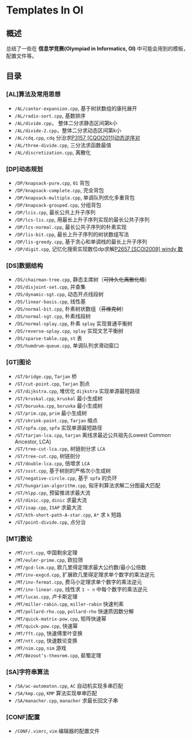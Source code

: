 # Templates In OI

## 概述

总结了一些在 **信息学竞赛(Olympiad in Informatics, OI)** 中可能会用到的模板， 配置文件等。

## 目录

### [AL]算法及常用思想

- `/AL/cantor-expansion.cpp`, 基于树状数组的康托展开
- `/AL/radix-sort.cpp`, 基数排序
- `/AL/divide.cpp`， 整体二分求静态区间第k小
- `/AL/divide-2.cpp`，整体二分求动态区间第k小
- `/AL/cdq.cpp`, `cdq` 分治求[P3157 [CQOI2011]动态逆序对](https://www.luogu.com.cn/problem/P3157)
- `/AL/three-divide.cpp`, 三分法求函数最值
- `/AL/discretization.cpp`, 离散化

### [DP]动态规划

- `/DP/knapsack-pure.cpp`, `01` 背包
- `/DP/knapsack-complete.cpp`, 完全背包
- `/DP/knapsack-multiple.cpp`, 单调队列优化多重背包
- `/DP/knapsack-grouped.cpp`, 分组背包
- `/DP/lcis.cpp`, 最长公共上升子序列
- `/DP/lcs-lis.cpp`, 用最长上升子序列实现的最长公共子序列
- `/DP/lcs-normal.cpp`, 最长公共子序列的朴素实现
- `/DP/lis-bit.cpp`, 最长上升子序列的树状数组写法
- `/DP/lis-greedy.cpp`, 基于贪心和单调栈的最长上升子序列
- `/DP/digit.cpp`, 记忆化搜索实现数位dp求解[P2657 [SCOI2009] windy 数](https://www.luogu.com.cn/problem/P2657)

### [DS]数据结构

- `/DS/chairman-tree.cpp`, 静态主席树（~~可持久化离散化桶~~）
- `/DS/disjoint-set.cpp`, 并查集
- `/DS/dynamic-sgt.cpp`, 动态开点线段树
- `/DS/linear-basis.cpp`, 线性基
- `/DS/normal-bit.cpp`, 朴素树状数组（~~芬维克树~~）
- `/DS/normal-sgt.cpp`, 朴素线段树
- `/DS/normal-splay.cpp`, 朴素 `splay` 实现普通平衡树
- `/DS/reverse-splay.cpp`, `splay` 实现文艺平衡树
- `/DS/sparse-table.cpp`, `st` 表
- `/DS/humdrum-queue.cpp`, 单调队列求滑动窗口

### [GT]图论

- `/GT/bridge.cpp`, `Tarjan` 桥
- `/GT/cut-point.cpp`, `Tarjan` 割点
- `/GT/dijkstra.cpp`, 堆优化 `dijkstra` 实现单源最短路径
- `/GT/kruskal.cpp`, `kruskal` 最小生成树
- `/GT/boruvka.cpp`, `boruvka` 最小生成树
- `/GT/prim.cpp`, `prim` 最小生成树
- `/GT/shrink-point.cpp`, `Tarjan` 缩点
- `/GT/spfa.cpp`, `spfa` 实现单源最短路径
- `/GT/tarjan-lca.cpp`, `tarjan` 离线求最近公共祖先(Lowest Common Ancestor, LCA)
- `/GT/tree-cut-lca.cpp`, 树链剖分求 `LCA`
- `/GT/tree-cut.cpp`, 树链剖分
- `/GT/double-lca.cpp`, 倍增求 `LCA`
- `/GT/ssst.cpp`, 基于树剖的严格次小生成树
- `/GT/negative-circle.cpp`, 基于 `spfa` 的负环
- `/GT/hungarian-algorithm.cpp`, 匈牙利算法求解二分图最大匹配
- `/GT/hlpp.cpp`, 预留推进求最大流
- `/GT/dinic.cpp`, `dinic` 求最大流
- `/GT/isap.cpp`, `ISAP` 求最大流
- `/GT/kth-short-path-A-star.cpp`, `A*` 求 `k` 短路
- `/GT/point-divide.cpp`, 点分治

### [MT]数论

- `/MT/crt.cpp`, 中国剩余定理
- `/MT/euler-prime.cpp`, 欧拉筛
- `/MT/gcd-lcm.cpp`, 欧几里得定理求最大公约数/最小公倍数
- `/MT/inv-exgcd.cpp`, 扩展欧几里得定理求单个数字的乘法逆元
- `/MT/inv-fermat.cpp`, 费马小定理求单个数字的乘法逆元
- `/MT/inv-linear.cpp`, 线性求 `1 ~ n` 中每个数字的乘法逆元
- `/MT/lucas.cpp`, 卢卡斯定理
- `/MT/miller-rabin.cpp`, `miller-rabin` 快速判素
- `/MT/pollard-rho.cpp`, `pollard-rho` 快速质因数分解
- `/MT/quick-matrix-pow.cpp`, 矩阵快速幂
- `/MT/quick-pow.cpp`, 快速幂
- `/MT/fft.cpp`, 快速傅里叶变换
- `/MT/ntt.cpp`, 快速数论变换
- `/MT/nim.cpp`, `nim` 游戏
- `/MT/Bézout’s-theorem.cpp`, 裴蜀定理

### [SA]字符串算法

- `/SA/ac-automaton.cpp`, `AC` 自动机实现多串匹配
- `/SA/kmp.cpp`, `KMP` 算法实现单串匹配
- `/SA/manacher.cpp`, `manacher` 求最长回文子串

### [CONF]配置

- `/CONF/.vimrc`, `vim` 编辑器的配置文件

